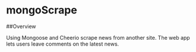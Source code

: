 # mongoScrape
##Overview

Using Mongoose and Cheerio scrape news from another site.
The web app lets users leave comments on the latest news.